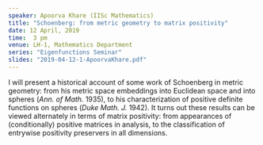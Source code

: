 ```yaml
---
speaker: Apoorva Khare (IISc Mathematics)
title: "Schoenberg: from metric geometry to matrix positivity"
date: 12 April, 2019
time:  3 pm
venue: LH-1, Mathematics Department
series: "Eigenfunctions Seminar"
slides: "2019-04-12-1-ApoorvaKhare.pdf"
---
```


I will present a historical account of some work of Schoenberg
in metric geometry: from his metric space embeddings into
Euclidean space and into spheres (_Ann. of Math._ 1935), to his
characterization of positive definite functions on spheres
(_Duke Math. J._ 1942). It turns out these results can be
viewed alternately in terms of matrix positivity: from appearances
of (conditionally) positive matrices in analysis, to the
classification of entrywise positivity preservers in all
dimensions.

